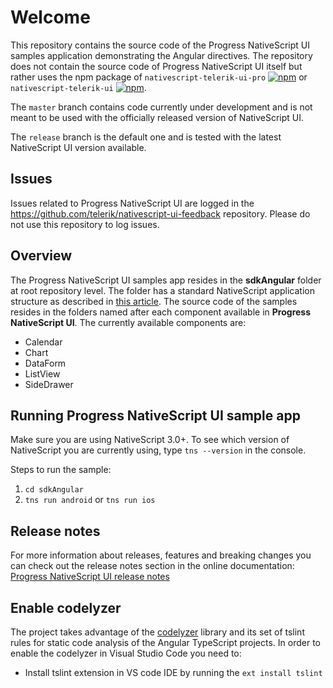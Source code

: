 # Welcome
This repository contains the source code of the Progress NativeScript UI samples application demonstrating the Angular directives. The repository does not contain the source code of Progress NativeScript UI itself but rather uses the npm package of  `nativescript-telerik-ui-pro` [![npm](https://img.shields.io/npm/v/nativescript-telerik-ui-pro.svg)](https://www.npmjs.com/package/nativescript-telerik-ui-pro) or `nativescript-telerik-ui` [![npm](https://img.shields.io/npm/v/nativescript-telerik-ui.svg)](https://www.npmjs.com/package/nativescript-telerik-ui).

The `master` branch contains code currently under development and is not meant to be used with the officially released version of NativeScript UI.

The `release` branch is the default one and is tested with the latest NativeScript UI version available.

## Issues
Issues related to Progress NativeScript UI are logged in the https://github.com/telerik/nativescript-ui-feedback repository. Please do not use this repository to log issues.

## Overview
The Progress NativeScript UI samples app resides in the **sdkAngular** folder at root repository level. The folder has a standard NativeScript application structure as described in [this article](http://docs.nativescript.org/angular/tutorial/ng-chapter-0.html). The source code of the samples resides in the folders named after each component available in **Progress NativeScript UI**. The currently available components are:

- Calendar
- Chart
- DataForm
- ListView
- SideDrawer

## Running **Progress NativeScript UI** sample app
Make sure you are using NativeScript 3.0+. To see which version of NativeScript you are currently using, type `tns --version` in the console.

Steps to run the sample:

1. `cd sdkAngular`
2. `tns run android` or `tns run ios`


## Release notes
For more information about releases, features and breaking changes you can check out the release notes section in the online documentation:
[Progress NativeScript UI release notes](http://docs.telerik.com/devtools/nativescript-ui/release-notes)

## Enable codelyzer
The project takes advantage of the [codelyzer](https://www.npmjs.com/package/codelyzer) library and its set of tslint rules for static code analysis of the Angular TypeScript projects. In order to enable the codelyzer in Visual Studio Code you need to:
- Install tslint extension in VS code IDE by running the `ext install tslint`
